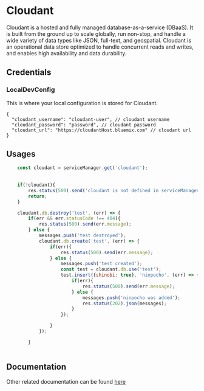 # Cloudant
 
 
 Cloudant is a hosted and fully managed database-as-a-service (DBaaS). It is built from the ground up to scale globally, run non-stop, and handle a wide variety of data types like JSON, full-text, and geospatial. Cloudant is an operational data store optimized to handle concurrent reads and writes, and enables high availability and data durability.
##  Credentials

###  LocalDevConfig

This is where your local configuration is stored for Cloudant.
```
{
  "cloudant_username": "cloudant-user", // cloudant username
  "cloudant_password": "password", // cloudant password
  "cloudant_url": "https://cloudantHost.bluemix.com" // cloudant url
}
```

## Usages

```javascript
    const cloudant = serviceManager.get('cloudant');
    
    
	if(!cloudant){
		res.status(500).send('cloudant is not defined in serviceManager');
		return;
	}

	cloudant.db.destroy('test', (err) => {
		if(err && err.statusCode !== 404){
			res.status(500).send(err.message);
		} else {
			messages.push('test destroyed');
			cloudant.db.create('test', (err) => {
				if(err){
					res.status(500).send(err.message);
				} else {
					messages.push('test created');
					const test = cloudant.db.use('test');
					test.insert({shinobi: true}, 'ninpocho', (err) => {
						if(err){
							res.status(500).send(err.message);
						} else {
							messages.push('ninpocho was added');
							res.status(202).json(messages);
						}
					});

				}
			});

		}
    
```

## Documentation

Other related documentation can be found [here](https://github.com/cloudant/nodejs-cloudant)
